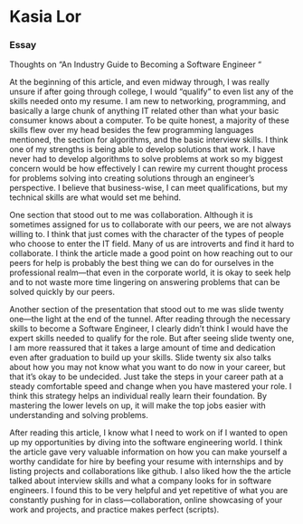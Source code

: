 # Kasia Lor
### Essay
Thoughts on
“An Industry Guide to Becoming a Software Engineer “

At the beginning of this article, and even midway through, I was really unsure if after going through college, I would “qualify” to even list any of the skills needed onto my resume. I am new to networking, programming, and basically a large chunk of anything IT related other than what your basic consumer knows about a computer. To be quite honest, a majority of these skills flew over my head besides the few programming languages mentioned, the section for algorithms, and the basic interview skills. I think one of my strengths is being able to develop solutions that work. I have never had to develop algorithms to solve problems at work so my biggest concern would be how effectively I can rewire my current thought process for problems solving into creating solutions through an engineer’s perspective. I believe that business-wise, I can meet qualifications, but my technical skills are what would set me behind.

One section that stood out to me was collaboration. Although it is sometimes assigned for us to collaborate with our peers, we are not always willing to. I think that just comes with the character of the types of people who choose to enter the IT field. Many of us are introverts and find it hard to collaborate. I think the article made a good point on how reaching out to our peers for help is probably the best thing we can do for ourselves in the professional realm—that even in the corporate world, it is okay to seek help and to not waste more time lingering on answering problems that can be solved quickly by our peers.  

Another section of the presentation that stood out to me was slide twenty one—the light at the end of the tunnel. After reading through the necessary skills to become a Software Engineer, I clearly didn’t think I would have the expert skills needed to qualify for the role. But after seeing slide twenty one, I am more reassured that it takes a large amount of time and dedication even after graduation to build up your skills. Slide twenty six also talks about how you may not know what you want to do now in your career, but that it’s okay to be undecided. Just take the steps in your career path at a steady comfortable speed and change when you have mastered your role. I think this strategy helps an individual really learn their foundation. By mastering the lower levels on up, it will make the top jobs easier with understanding and solving problems. 

After reading this article, I know what I need to work on if I wanted to open up my opportunities by diving into the software engineering world. I think the article gave very valuable information on how you can make yourself a worthy candidate for hire by beefing your resume with internships and by listing projects and collaborations like github. I also liked how the the article talked about interview skills and what a company looks for in software engineers. I found this to be very helpful and yet repetitive of what you are constantly pushing for in class—collaboration, online showcasing of your work and projects, and practice makes perfect (scripts). 
